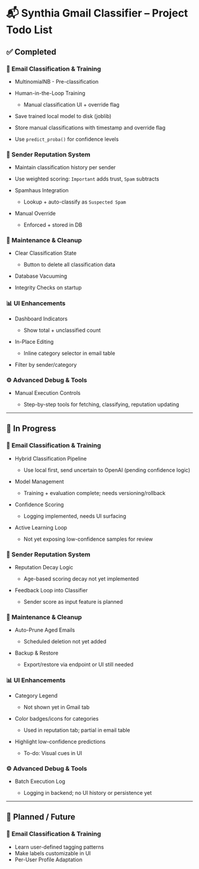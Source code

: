 # 📬 Synthia Gmail Classifier – Project Todo List

## ✅ Completed

### 🔄 Email Classification & Training

* MultinomialNB - Pre-classification
* Human-in-the-Loop Training

  * Manual classification UI + override flag
* Save trained local model to disk (joblib)
* Store manual classifications with timestamp and override flag
* Use `predict_proba()` for confidence levels

### 🧠 Sender Reputation System

* Maintain classification history per sender
* Use weighted scoring: `Important` adds trust, `Spam` subtracts
* Spamhaus Integration

  * Lookup + auto-classify as `Suspected Spam`
* Manual Override

  * Enforced + stored in DB

### 🧰 Maintenance & Cleanup

* Clear Classification State

  * Button to delete all classification data
* Database Vacuuming
* Integrity Checks on startup

### 📊 UI Enhancements

* Dashboard Indicators

  * Show total + unclassified count
* In-Place Editing

  * Inline category selector in email table
* Filter by sender/category

### ⚙️ Advanced Debug & Tools

* Manual Execution Controls

  * Step-by-step tools for fetching, classifying, reputation updating

---

## 🔧 In Progress

### 🔄 Email Classification & Training

* Hybrid Classification Pipeline

  * Use local first, send uncertain to OpenAI (pending confidence logic)
* Model Management

  * Training + evaluation complete; needs versioning/rollback
* Confidence Scoring

  * Logging implemented, needs UI surfacing
* Active Learning Loop

  * Not yet exposing low-confidence samples for review

### 🧠 Sender Reputation System

* Reputation Decay Logic

  * Age-based scoring decay not yet implemented
* Feedback Loop into Classifier

  * Sender score as input feature is planned

### 🧰 Maintenance & Cleanup

* Auto-Prune Aged Emails

  * Scheduled deletion not yet added
* Backup & Restore

  * Export/restore via endpoint or UI still needed

### 📊 UI Enhancements

* Category Legend

  * Not shown yet in Gmail tab
* Color badges/icons for categories

  * Used in reputation tab; partial in email table
* Highlight low-confidence predictions

  * To-do: Visual cues in UI

### ⚙️ Advanced Debug & Tools

* Batch Execution Log

  * Logging in backend; no UI history or persistence yet

---

## 📝 Planned / Future

### 🔄 Email Classification & Training

* Learn user-defined tagging patterns
* Make labels customizable in UI
* Per-User Profile Adaptation
